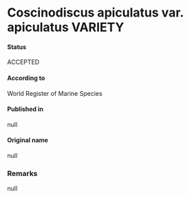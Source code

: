 Coscinodiscus apiculatus var. apiculatus VARIETY
=======

#### Status
ACCEPTED

#### According to
World Register of Marine Species

#### Published in
null

#### Original name
null

### Remarks
null